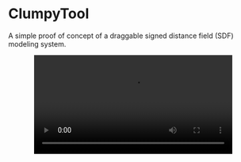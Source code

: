 # ClumpyTool

A simple proof of concept of a draggable signed distance field (SDF) modeling system.


<div align="center">
  <video src="https://github.com/user-attachments/assets/8211f344-429a-423e-8df9-5f5c8324955e" width="400"/>
</div>



